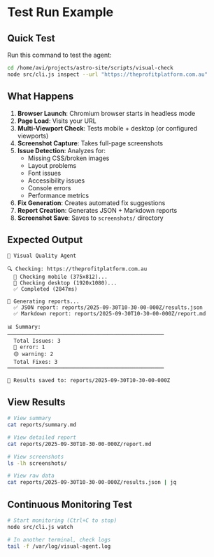 # Test Run Example

## Quick Test

Run this command to test the agent:

```bash
cd /home/avi/projects/astro-site/scripts/visual-check
node src/cli.js inspect --url "https://theprofitplatform.com.au"
```

## What Happens

1. **Browser Launch**: Chromium browser starts in headless mode
2. **Page Load**: Visits your URL
3. **Multi-Viewport Check**: Tests mobile + desktop (or configured viewports)
4. **Screenshot Capture**: Takes full-page screenshots
5. **Issue Detection**: Analyzes for:
   - Missing CSS/broken images
   - Layout problems
   - Font issues
   - Accessibility issues
   - Console errors
   - Performance metrics
6. **Fix Generation**: Creates automated fix suggestions
7. **Report Creation**: Generates JSON + Markdown reports
8. **Screenshot Save**: Saves to `screenshots/` directory

## Expected Output

```
🎨 Visual Quality Agent

🔍 Checking: https://theprofitplatform.com.au
  📱 Checking mobile (375x812)...
  📱 Checking desktop (1920x1080)...
  ✅ Completed (2847ms)

📝 Generating reports...
  ✅ JSON report: reports/2025-09-30T10-30-00-000Z/results.json
  ✅ Markdown report: reports/2025-09-30T10-30-00-000Z/report.md

📊 Summary:
──────────────────────────────────────────────────
  Total Issues: 3
  🔴 error: 1
  🟡 warning: 2
  Total Fixes: 3
──────────────────────────────────────────────────

📁 Results saved to: reports/2025-09-30T10-30-00-000Z
```

## View Results

```bash
# View summary
cat reports/summary.md

# View detailed report
cat reports/2025-09-30T10-30-00-000Z/report.md

# View screenshots
ls -lh screenshots/

# View raw data
cat reports/2025-09-30T10-30-00-000Z/results.json | jq
```

## Continuous Monitoring Test

```bash
# Start monitoring (Ctrl+C to stop)
node src/cli.js watch

# In another terminal, check logs
tail -f /var/log/visual-agent.log
```
